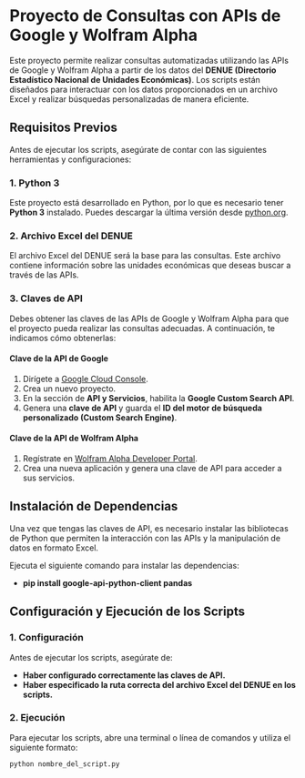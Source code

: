 # Proyecto de Consultas con APIs de Google y Wolfram Alpha

Este proyecto permite realizar consultas automatizadas utilizando las APIs de Google y Wolfram Alpha a partir de los datos del **DENUE (Directorio Estadístico Nacional de Unidades Económicas)**. Los scripts están diseñados para interactuar con los datos proporcionados en un archivo Excel y realizar búsquedas personalizadas de manera eficiente.

## Requisitos Previos

Antes de ejecutar los scripts, asegúrate de contar con las siguientes herramientas y configuraciones:

### 1. Python 3

Este proyecto está desarrollado en Python, por lo que es necesario tener **Python 3** instalado. Puedes descargar la última versión desde [python.org](https://www.python.org/downloads/).

### 2. Archivo Excel del DENUE

El archivo Excel del DENUE será la base para las consultas. Este archivo contiene información sobre las unidades económicas que deseas buscar a través de las APIs.

### 3. Claves de API

Debes obtener las claves de las APIs de Google y Wolfram Alpha para que el proyecto pueda realizar las consultas adecuadas. A continuación, te indicamos cómo obtenerlas:

#### Clave de la API de Google

1. Dirígete a [Google Cloud Console](https://console.cloud.google.com/).
2. Crea un nuevo proyecto.
3. En la sección de **API y Servicios**, habilita la **Google Custom Search API**.
4. Genera una **clave de API** y guarda el **ID del motor de búsqueda personalizado (Custom Search Engine)**.

#### Clave de la API de Wolfram Alpha

1. Regístrate en [Wolfram Alpha Developer Portal](https://developer.wolframalpha.com/).
2. Crea una nueva aplicación y genera una clave de API para acceder a sus servicios.

## Instalación de Dependencias

Una vez que tengas las claves de API, es necesario instalar las bibliotecas de Python que permiten la interacción con las APIs y la manipulación de datos en formato Excel.

Ejecuta el siguiente comando para instalar las dependencias:

- **pip install google-api-python-client pandas**

## Configuración y Ejecución de los Scripts

### 1. Configuración

Antes de ejecutar los scripts, asegúrate de:

- **Haber configurado correctamente las claves de API.**
- **Haber especificado la ruta correcta del archivo Excel del DENUE en los scripts.**

### 2. Ejecución

Para ejecutar los scripts, abre una terminal o línea de comandos y utiliza el siguiente formato:

```bash
python nombre_del_script.py
